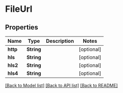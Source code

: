 # FileUrl

## Properties
Name | Type | Description | Notes
------------ | ------------- | ------------- | -------------
**http** | **String** |  | [optional] 
**hls** | **String** |  | [optional] 
**hls2** | **String** |  | [optional] 
**hls4** | **String** |  | [optional] 

[[Back to Model list]](../README.md#documentation-for-models) [[Back to API list]](../README.md#documentation-for-api-endpoints) [[Back to README]](../README.md)


